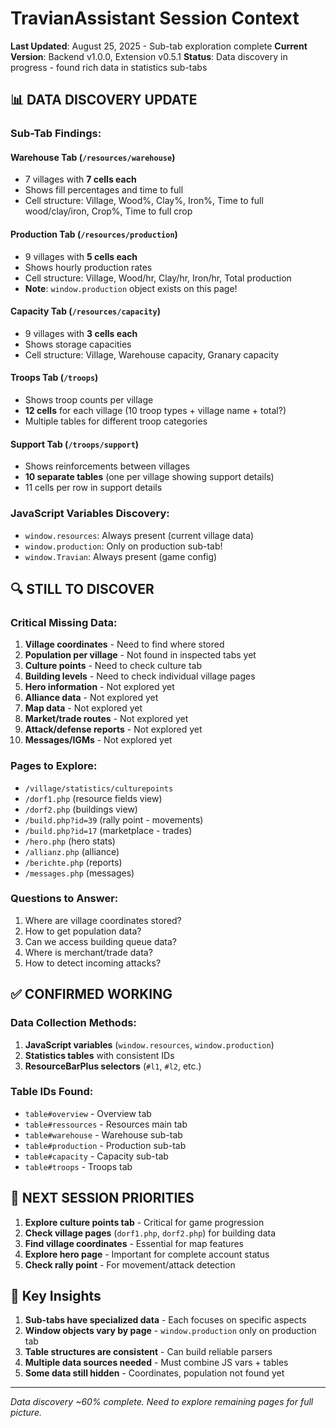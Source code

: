# TravianAssistant Session Context
**Last Updated**: August 25, 2025 - Sub-tab exploration complete
**Current Version**: Backend v1.0.0, Extension v0.5.1
**Status**: Data discovery in progress - found rich data in statistics sub-tabs

## 📊 DATA DISCOVERY UPDATE

### Sub-Tab Findings:

#### Warehouse Tab (`/resources/warehouse`)
- 7 villages with **7 cells each**
- Shows fill percentages and time to full
- Cell structure: Village, Wood%, Clay%, Iron%, Time to full wood/clay/iron, Crop%, Time to full crop

#### Production Tab (`/resources/production`)
- 9 villages with **5 cells each**
- Shows hourly production rates
- Cell structure: Village, Wood/hr, Clay/hr, Iron/hr, Total production
- **Note**: `window.production` object exists on this page!

#### Capacity Tab (`/resources/capacity`)
- 9 villages with **3 cells each**
- Shows storage capacities
- Cell structure: Village, Warehouse capacity, Granary capacity

#### Troops Tab (`/troops`)
- Shows troop counts per village
- **12 cells** for each village (10 troop types + village name + total?)
- Multiple tables for different troop categories

#### Support Tab (`/troops/support`)
- Shows reinforcements between villages
- **10 separate tables** (one per village showing support details)
- 11 cells per row in support details

### JavaScript Variables Discovery:
- `window.resources`: Always present (current village data)
- `window.production`: Only on production sub-tab!
- `window.Travian`: Always present (game config)

## 🔍 STILL TO DISCOVER

### Critical Missing Data:
1. **Village coordinates** - Need to find where stored
2. **Population per village** - Not found in inspected tabs yet
3. **Culture points** - Need to check culture tab
4. **Building levels** - Need to check individual village pages
5. **Hero information** - Not explored yet
6. **Alliance data** - Not explored yet
7. **Map data** - Not explored yet
8. **Market/trade routes** - Not explored yet
9. **Attack/defense reports** - Not explored yet
10. **Messages/IGMs** - Not explored yet

### Pages to Explore:
- `/village/statistics/culturepoints`
- `/dorf1.php` (resource fields view)
- `/dorf2.php` (buildings view)
- `/build.php?id=39` (rally point - movements)
- `/build.php?id=17` (marketplace - trades)
- `/hero.php` (hero stats)
- `/allianz.php` (alliance)
- `/berichte.php` (reports)
- `/messages.php` (messages)

### Questions to Answer:
1. Where are village coordinates stored?
2. How to get population data?
3. Can we access building queue data?
4. Where is merchant/trade data?
5. How to detect incoming attacks?

## ✅ CONFIRMED WORKING

### Data Collection Methods:
1. **JavaScript variables** (`window.resources`, `window.production`)
2. **Statistics tables** with consistent IDs
3. **ResourceBarPlus selectors** (`#l1`, `#l2`, etc.)

### Table IDs Found:
- `table#overview` - Overview tab
- `table#ressources` - Resources main tab
- `table#warehouse` - Warehouse sub-tab
- `table#production` - Production sub-tab  
- `table#capacity` - Capacity sub-tab
- `table#troops` - Troops tab

## 🎯 NEXT SESSION PRIORITIES

1. **Explore culture points tab** - Critical for game progression
2. **Check village pages** (`dorf1.php`, `dorf2.php`) for building data
3. **Find village coordinates** - Essential for map features
4. **Explore hero page** - Important for complete account status
5. **Check rally point** - For movement/attack detection

## 📝 Key Insights

1. **Sub-tabs have specialized data** - Each focuses on specific aspects
2. **Window objects vary by page** - `window.production` only on production tab
3. **Table structures are consistent** - Can build reliable parsers
4. **Multiple data sources needed** - Must combine JS vars + tables
5. **Some data still hidden** - Coordinates, population not found yet

---

*Data discovery ~60% complete. Need to explore remaining pages for full picture.*